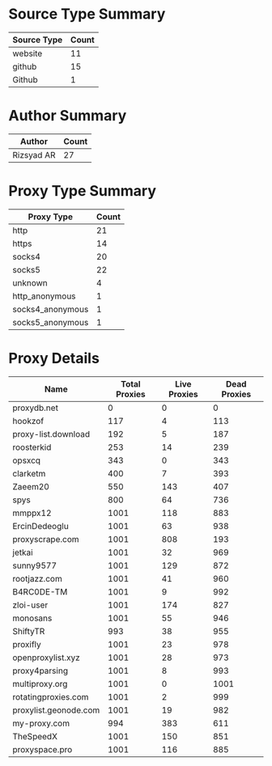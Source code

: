 # Source Type Summary

| Source Type | Count |
|-------------|-------|
| website | 11 |
| github | 15 |
| Github | 1 |


# Author Summary

| Author | Count |
|--------|-------|
| Rizsyad AR | 27 |


# Proxy Type Summary

| Proxy Type | Count |
|------------|-------|
| http | 21 |
| https | 14 |
| socks4 | 20 |
| socks5 | 22 |
| unknown | 4 |
| http_anonymous | 1 |
| socks4_anonymous | 1 |
| socks5_anonymous | 1 |


# Proxy Details

| Name | Total Proxies | Live Proxies | Dead Proxies |
|------|---------------|--------------|---------------|
| proxydb.net | 0 | 0 | 0 |
| hookzof | 117 | 4 | 113 |
| proxy-list.download | 192 | 5 | 187 |
| roosterkid | 253 | 14 | 239 |
| opsxcq | 343 | 0 | 343 |
| clarketm | 400 | 7 | 393 |
| Zaeem20 | 550 | 143 | 407 |
| spys | 800 | 64 | 736 |
| mmppx12 | 1001 | 118 | 883 |
| ErcinDedeoglu | 1001 | 63 | 938 |
| proxyscrape.com | 1001 | 808 | 193 |
| jetkai | 1001 | 32 | 969 |
| sunny9577 | 1001 | 129 | 872 |
| rootjazz.com | 1001 | 41 | 960 |
| B4RC0DE-TM | 1001 | 9 | 992 |
| zloi-user | 1001 | 174 | 827 |
| monosans | 1001 | 55 | 946 |
| ShiftyTR | 993 | 38 | 955 |
| proxifly | 1001 | 23 | 978 |
| openproxylist.xyz | 1001 | 28 | 973 |
| proxy4parsing | 1001 | 8 | 993 |
| multiproxy.org | 1001 | 0 | 1001 |
| rotatingproxies.com | 1001 | 2 | 999 |
| proxylist.geonode.com | 1001 | 19 | 982 |
| my-proxy.com | 994 | 383 | 611 |
| TheSpeedX | 1001 | 150 | 851 |
| proxyspace.pro | 1001 | 116 | 885 |
